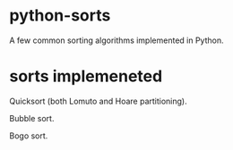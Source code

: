 # python-sorts
A few common sorting algorithms implemented in Python.

# sorts implemeneted
Quicksort (both Lomuto and Hoare partitioning).

Bubble sort.

Bogo sort.
